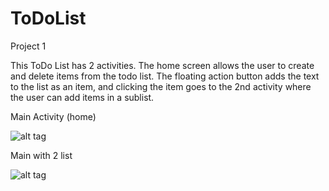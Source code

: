 # ToDoList
Project 1


This ToDo List has 2 activities.  The home screen allows the user to create and delete items from the todo list.  The floating action button adds the text to the list as an item, and clicking the item goes to the 2nd activity where the user can add items in a sublist.


Main Activity (home)

![alt tag](https://cloud.githubusercontent.com/assets/16617555/13549583/a28a7e90-e2bd-11e5-91c9-91dc3f7545cd.png)



Main with 2 list

![alt tag](https://cloud.githubusercontent.com/assets/16617555/13549584/a28ce20c-e2bd-11e5-8bd4-776941506ee3.png)